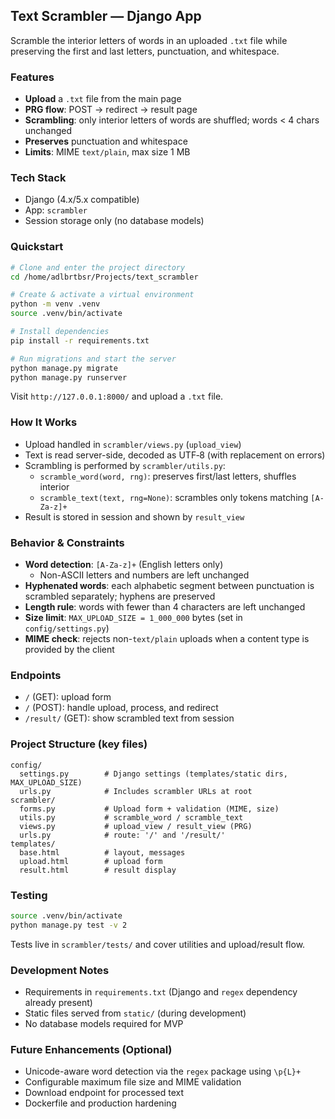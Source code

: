 ## Text Scrambler — Django App

Scramble the interior letters of words in an uploaded `.txt` file while preserving the first and last letters, punctuation, and whitespace.

### Features
- **Upload** a `.txt` file from the main page
- **PRG flow**: POST → redirect → result page
- **Scrambling**: only interior letters of words are shuffled; words < 4 chars unchanged
- **Preserves** punctuation and whitespace
- **Limits**: MIME `text/plain`, max size 1 MB

### Tech Stack
- Django (4.x/5.x compatible)
- App: `scrambler`
- Session storage only (no database models)

### Quickstart
```bash
# Clone and enter the project directory
cd /home/adlbrtbsr/Projects/text_scrambler

# Create & activate a virtual environment
python -m venv .venv
source .venv/bin/activate

# Install dependencies
pip install -r requirements.txt

# Run migrations and start the server
python manage.py migrate
python manage.py runserver
```

Visit `http://127.0.0.1:8000/` and upload a `.txt` file.

### How It Works
- Upload handled in `scrambler/views.py` (`upload_view`)
- Text is read server-side, decoded as UTF‑8 (with replacement on errors)
- Scrambling is performed by `scrambler/utils.py`:
  - `scramble_word(word, rng)`: preserves first/last letters, shuffles interior
  - `scramble_text(text, rng=None)`: scrambles only tokens matching `[A-Za-z]+`
- Result is stored in session and shown by `result_view`

### Behavior & Constraints
- **Word detection**: `[A-Za-z]+` (English letters only)
  - Non-ASCII letters and numbers are left unchanged
- **Hyphenated words**: each alphabetic segment between punctuation is scrambled separately; hyphens are preserved
- **Length rule**: words with fewer than 4 characters are left unchanged
- **Size limit**: `MAX_UPLOAD_SIZE = 1_000_000` bytes (set in `config/settings.py`)
- **MIME check**: rejects non-`text/plain` uploads when a content type is provided by the client

### Endpoints
- `/` (GET): upload form
- `/` (POST): handle upload, process, and redirect
- `/result/` (GET): show scrambled text from session

### Project Structure (key files)
```
config/
  settings.py        # Django settings (templates/static dirs, MAX_UPLOAD_SIZE)
  urls.py            # Includes scrambler URLs at root
scrambler/
  forms.py           # Upload form + validation (MIME, size)
  utils.py           # scramble_word / scramble_text
  views.py           # upload_view / result_view (PRG)
  urls.py            # route: '/' and '/result/'
templates/
  base.html          # layout, messages
  upload.html        # upload form
  result.html        # result display
```

### Testing
```bash
source .venv/bin/activate
python manage.py test -v 2
```
Tests live in `scrambler/tests/` and cover utilities and upload/result flow.

### Development Notes
- Requirements in `requirements.txt` (Django and `regex` dependency already present)
- Static files served from `static/` (during development)
- No database models required for MVP

### Future Enhancements (Optional)
- Unicode-aware word detection via the `regex` package using `\p{L}+`
- Configurable maximum file size and MIME validation
- Download endpoint for processed text
- Dockerfile and production hardening


